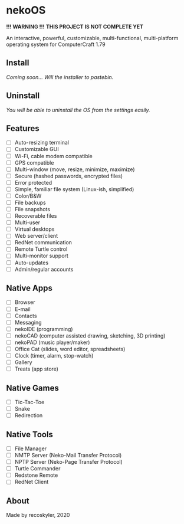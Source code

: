 # nekoOS

**!!! WARNING !!!**
**THIS PROJECT IS NOT COMPLETE YET**

An interactive, powerful, customizable, multi-functional, multi-platform operating system for ComputerCraft 1.79

## Install

*Coming soon...*
*Will the installer to pastebin.*

## Uninstall

*You will be able to uninstall the OS from the settings easily.*

## Features

- [ ] Auto-resizing terminal
- [ ] Customizable GUI
- [ ] Wi-Fi, cable modem compatible
- [ ] GPS compatible
- [ ] Multi-window (move, resize, minimize, maximize)
- [ ] Secure (hashed passwords, encrypted files)
- [ ] Error protected
- [ ] Simple, familiar file system (Linux-ish, simplified)
- [ ] Color/B&W
- [ ] File backups
- [ ] File snapshots
- [ ] Recoverable files
- [ ] Multi-user
- [ ] Virtual desktops
- [ ] Web server/client
- [ ] RedNet communication
- [ ] Remote Turtle control
- [ ] Multi-monitor support
- [ ] Auto-updates
- [ ] Admin/regular accounts

## Native Apps

- [ ] Browser
- [ ] E-mail
- [ ] Contacts
- [ ] Messaging
- [ ] nekoIDE (programming)
- [ ] nekoCAD (computer assisted drawing, sketching, 3D printing)
- [ ] nekoPAD (music player/maker)
- [ ] Office Cat (slides, word editor, spreadsheets)
- [ ] Clock (timer, alarm, stop-watch)
- [ ] Gallery
- [ ] Treats (app store)

## Native Games

- [ ] Tic-Tac-Toe
- [ ] Snake
- [ ] Redirection

## Native Tools

- [ ] File Manager
- [ ] NMTP Server (Neko-Mail Transfer Protocol)
- [ ] NPTP Server (Neko-Page Transfer Protocol)
- [ ] Turtle Commander
- [ ] Redstone Remote
- [ ] RedNet Client

## About

Made by recoskyler, 2020
